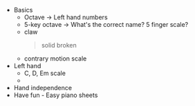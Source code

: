 * Basics
  - Octave -> Left hand numbers
  - 5-key octave -> What's the correct name? 5 finger scale?
  - claw 
    > solid
    > broken
  - contrary motion scale
* Left hand
  - C, D, Em scale
  - 
* Hand independence
* Have fun - Easy piano sheets
